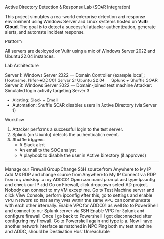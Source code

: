 Active Directory Detection & Response Lab (SOAR Integration)

This project simulates a real-world enterprise detection and response environment using Windows Server and Linux systems hosted on **Vultr Cloud**. The goal is to detect a successful attacker authentication, generate alerts, and automate incident response.

Platform

All servers are deployed on Vultr using a mix of Windows Server 2022 and Ubuntu 22.04 instances.

Lab Architecture

Server 1: Windows Server 2022 — Domain Controller (example.local); Hostname: Nifer-ADDC01
Server 2: Ubuntu 22.04 — Splunk + Shuffle SOAR
Server 3: Windows Server 2022 — Domain-joined test machine
Attacker: Simulated login activity targeting Server 3
- Alerting: Slack + Email
- Automation: Shuffle SOAR disables users in Active Directory (via Server 1)

Workflow

1. Attacker performs a successful login to the test server.
2. Splunk (on Ubuntu) detects the authentication event.
3. Shuffle triggers:
   - A Slack alert
   - An email to the SOC analyst
   - A playbook to disable the user in Active Directory (if approved)
---
Manage our Firewall Group
Change SSH source from Anywhere to My IP
Add MS RDP and change source from Anywhere to My IP
Connect via RDP from my desktop to my ADDC01
Open command prompt and type ipconfig and check our IP add
Go on Firewall, click dropdown select AD project. Nobody can connect to my VM except me.
Go to Test Machine server and click View Console, perform ipconfig
After this, go to settings and enable VPC Network so that all my VMs within the same VPC can communicate with each other internally.
Enable VPC for ADDC01 as well
Go to PowerShell and connect to our Splunk server via SSH
Enable VPC for Splunk and configure firewall.
Once I go back to Powershell, I got disconnected after configuring my firewall.
Go to Powershell again and type ip a. Now I have another network interface as matched in NPC
Ping both my test machine and ADDC, should be Destination Host Unreachable
